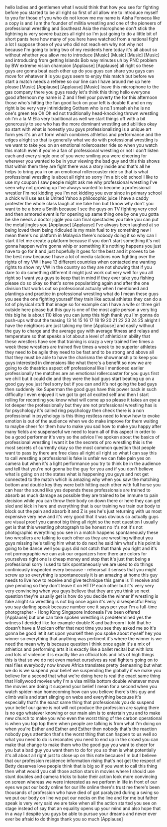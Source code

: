 
hello ladies and gentlemen what I would
think that how you see for fighting
before you started to be all right so
first of all allow me to introduce
myself to you for those of you who do
not know me my name is Aisha Fonseca
like a copy is and I am the founder of
militia wrestling and one of the
pioneers of professional wrestling and
Southeast Asia the microphone don&#39;t
stick the lightning is very severe
buzzes all right so I&#39;m just going to do
a little bit of short pants here how
many of you here have watched from a
national fight a lot I suppose those of
you who did not reach em why not why not
because I&#39;m going to bring two of my
residents here today it&#39;s all about so
without whether you allow me to
introduce
[Music]
[Music]
[Music]
[Music]
and introducing from getting Islands Bob
way minutes uh by PNC problem by BW
extreme vision champion
[Applause]
[Applause]
all right so these guys are gonna beat
each other up
do you guys can share you guys can move
for whatever it is you guys seem to
enjoy this match but before we start a
match needs a referee so our line
can I have around me up here please
[Music]
[Applause]
[Applause]
[Music]
leave this microphone to the gas company
there you guys ready
let&#39;s think this thing hello everyone
good afternoon my name is Z and I feel
your poverty the for this afternoon
those who&#39;s hitting the fan good luck on
your left is double K and on my right is
be very very intimidating Gotham who is
no.1 smash ah he is no one&#39;s green tea
Oh Oh ed not traditionally head-knocking
thrown wrestling oh I&#39;m a la M Ella very
traditional as well
we start things off with a bit
generously to see who has the more
dominant wrestling and abilities okay so
start with what is honestly you guys
professionalizing is a unique art form
yes it&#39;s an art form which combines
athletics and performance and the edges
alright so that is generally what we do
with professional wrestling is we want
to take you on an emotional
rollercoaster ride so when you watch
this match even if you&#39;re a fan of
professional wrestling or not I don&#39;t
listen each and every single one of you
were smiling you were cheering for
wherever you wanted to be in your
viewing the bad guy and this
this shows that within them they are
fight there was a story inside and
that&#39;s all he helps to bring you in on
an emotional rollercoaster ride
so that is what professional wrestling
is about all right so sorry I&#39;m a bit
old school I like to use my coupon
I saw people might ask me why
professional wrestling I&#39;ve seen why not
growing up I&#39;ve always wanted to become
a professional wrestler I&#39;m not kidding
you I&#39;m not kidding you ever since in
primary school a chick will use ass is
United Yahoo a philosophic juice I have
a caddy protester the whole class laugh
at me take him but I know why don&#39;t you
want to be a bore a Smith because I see
the guys on TV fighting very cool and
then armored event is for opening up
same thing one by one you gotta be she
needs a doctor jiggle you can final
spectacles you take you can put the
metal jingles you
[Applause]
[Applause]
I&#39;ve always been laughed at so being
loved them being ridiculed is my main
fuel to try something new I mean there&#39;s
no platform in Malaysia there&#39;s nobody
doing it so why can I start it let me
create a platform because if you don&#39;t
start something it&#39;s not gonna happen
we&#39;re gonna whip or something it&#39;s
nothing happens you just have to go for
it and just hopefully it goes for the
best and it proves to be the best now
because I have a lot of media stations
now fighting over the rights of my VW I
have 13 different countries when
contacted me wanting rights to show my
VW in the country so they are not
showing that if you dare to do something
different it might just work out very
well for you all right so I want you
guys to keep that in mind if they ever
take you fishing please do so okay so
that&#39;s some popularizing again and after
the one division that works out so
professional actually when I mentioned
and plantings and practice in
professional wrestling what do I mean
these guys you see the one fighting
yourself they train like actual athletes
they can do a lot of physical stuff that
image so for example can I have a wife
or three girl outside here please
but this guy is one of the most agile
person a very big this big he is about
110 kilos you can jump this high thank
you I&#39;m gonna do push-ups without the
teasing 13 14 15 16 17 18 19 20 21 22 23
24 25
alright I have the neighbors are just
taking my time
[Applause]
and easily without the guy to charge and
the average guy with average fitness and
relays and temperature so that speaks a
lot about a level of athleticism ability
that these wrestlers have see that
training is crazy a very trained five
times a week
these wrestlers are trained five times a
week to be superior athletes they need
to be agile they need to be fast and to
be strong and above all that they must
be able to have the charisma the
showmanship to keep you guys interested
in dimensions like what there&#39;s a
benefit so now we are going to do
theatrics aspect off professional like I
mentioned earlier professionally the
matches are an emotional rollercoaster
for you guys first we chill but it could
die and they were the bad guys start
beating up on a good guy you just feel
sorry but if you can and it&#39;s not going
the bad guys then suddenly like Superman
the good guys have this power back in
such difficulty I even enjoyed it we got
to get all excited self and then I start
rolling for recording you know what will
come up so please it takes an eye a lot
deeper the professionally but they are
not professional wrestling has is for
psychology it&#39;s called ring psychology
then check there is a non professional
in psychology is this thing
restless need to know how to evoke
emotion is out of the audience when we
do make improve for them waiting to
maybe cheer for them how to make you sad
how to make you happy
after many fields are suspenseful we
need to learn all of this aspect in
order to be a good performer
it&#39;s very so the advice I&#39;ve spoken
about the basics of professional
wrestling
I want it be the secrets of pro
wrestling this is the most
secrets of currently okay so the most
common question that people want to pass
by there are free class all right all
right so what I can say this to call
wrestling a professional is fake is
unfair we can fake pain yes on camera
but when it&#39;s a light performance you
try to think be in the audience and tell
that you&#39;re not gonna be the guy for you
and if you don&#39;t believe what is going
on at the states what is happening you
guys and not get connected to the match
which is amazing why when you saw the
matching bottom and double key they were
both hitting each other with full horse
you can hear the sound like yes
depends these professionals are trained
to absorb as much damage as possible
they are trained to be immune to pain
decision while you can throw their body
on down there or here they can get sled
and kick in here and everything that is
our training we train our body to block
out the pain and absorb it and Z is yes
he&#39;s just returning with us most
expensive very new and it&#39;s very good
that it was obvious so actually guys are
visual proof you cannot big thing
all right so the next question I usually
get is that this wrestling photograph to
be honest no it&#39;s not it&#39;s not
photographic everything you see in a
match happens spontaneously
these two wrestlers are talking to each
other as they are wrestling without you
guys missing he&#39;s telling him what to do
next
he said him what&#39;s his point is going to
be dance well you guys did not catch
that thank you
right and it&#39;s not pornographic we can
ask our organizers here there are colors
for yourselves right one is cheap money
and stop that it&#39;s just that being a
professional sorry I used to talk
spontaneously we are used to do things
continiously inspected every because -
rehearsal it senses that you might screw
up so everything is spontaneously it is
an amazing at home this guy needs to
live how to receive and give technique
this game is 11 receive and give pending
so they don&#39;t leave it on HTTP each
other but it&#39;s very very very convincing
when you guys believe that they are you
think so next question
they&#39;re usually get is how do you decide
the winner
if wrestling is fake alright so
wrestling is not big once again it&#39;s
very disrespectful Percy you say darling
speak because number one it says per
year
I&#39;m a full-time photographer - Hong Kong
Singapore Indonesia I&#39;ve been offered
[Applause]
but one can take spoken wrestling is
predetermined
yes the witness I decided like for
example double K and bathroom I told
that he doesn&#39;t have a Mexican offer
that next time you see they asked me so
it&#39;s gonna be good let it set upon
yourself then you spoke about myself
hey you winner so everything that
anything was pertinent it&#39;s where the
winner is
we need the mean why is because question
I think once again it&#39;s a mix of
athletics and performing arts it is
exactly like a ballet recital but with
lots and lots of violence
it is exactly like an official lots and
lots of high things this is that so we
do not even market ourselves as real
fighters going on to real files
everybody now knows Africa translates
pretty demeaning but what we do is we
suspend your belief we suspending the
globally if we make you believe for a
second that what we&#39;re doing here is
real the exact same thing that Hollywood
movies why I&#39;m a visa militia bottom
double whatever move the movies are
doing it suspend your belief I mean for
a second when you watch spider-man
homecoming how can you believe there&#39;s
this guy and climb walls and start
slinging on webs and everything because
it&#39;s especially that&#39;s the exact same
thing that professionals you do suspend
your belief our game is not will not
produce the profession are saying there
is no ego whatever knowing or our main
aim is to entertain you and to make new
church to make you who even the worst
thing of the carbon operational is when
you top top there when people are
talking is from what I&#39;m doing on when
you&#39;re Esther and Esther and Esther then
nobody that&#39;s the reaction nobody pays
attention that&#39;s the worst thing that
can happen to us well so what you need
to do is resonates you need to end up in
the crowd you can make that change to
make them who the good guy you want to
cheer for you but a bad guy you want
them to do for you
so then is what potentially it&#39;s all
about all right just to close up on this
note because I&#39;m but I believe that our
profession residence
information rising that&#39;s not get the
respect of Betty deserves love people
think that is big so if you want to call
this thing then what would you call
those action stars in movies where I
should use stunt doubles and camera
tricks to bake their action look more
convincing on screen whereas we were
interested as we perform in life in
front of our eyes we put our body online
for our life online there&#39;s trust me
there&#39;s been thousands of profession
who have died of got paralyzed during a
swing so we put our body on line we put
our necks on the line and for me but
father speak is very very said we are
take when all the action started you see
on stage instead of say that an equality
opens up your mind and also hope that in
a way I despite you guys be able to
pursue your dreams and never ever ever
be afraid to do things
thank you so much
[Applause]
